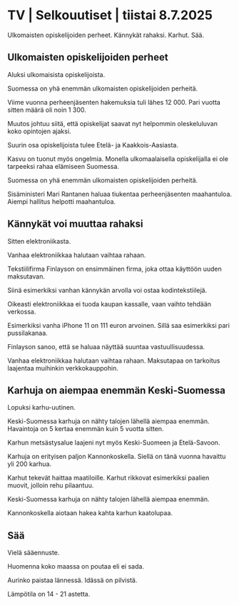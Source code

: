 # TV | Selkouutiset | tiistai 8.7.2025

Ulkomaisten opiskelijoiden perheet. Kännykät rahaksi. Karhut. Sää.

## Ulkomaisten opiskelijoiden perheet

Aluksi ulkomaisista opiskelijoista.

Suomessa on yhä enemmän ulkomaisten opiskelijoiden perheitä.

Viime vuonna perheenjäsenten hakemuksia tuli lähes 12 000. Pari vuotta sitten määrä oli noin 1 300.

Muutos johtuu siitä, että opiskelijat saavat nyt helpommin oleskeluluvan koko opintojen ajaksi.

Suurin osa opiskelijoista tulee Etelä- ja Kaakkois-Aasiasta.

Kasvu on tuonut myös ongelmia. Monella ulkomaalaisella opiskelijalla ei ole tarpeeksi rahaa elämiseen Suomessa.

Suomessa on yhä enemmän ulkomaisten opiskelijoiden perheitä.

Sisäministeri Mari Rantanen haluaa tiukentaa perheenjäsenten maahantuloa. Aiempi hallitus helpotti maahantuloa.

## Kännykät voi muuttaa rahaksi

Sitten elektroniikasta.

Vanhaa elektroniikkaa halutaan vaihtaa rahaan.

Tekstiilifirma Finlayson on ensimmäinen firma, joka ottaa käyttöön uuden maksutavan.

Siinä esimerkiksi vanhan kännykän arvolla voi ostaa kodintekstiilejä.

Oikeasti elektroniikkaa ei tuoda kaupan kassalle, vaan vaihto tehdään verkossa.

Esimerkiksi vanha iPhone 11 on 111 euron arvoinen. Sillä saa esimerkiksi pari pussilakanaa.

Finlayson sanoo, että se haluaa näyttää suuntaa vastuullisuudessa.

Vanhaa elektroniikkaa halutaan vaihtaa rahaan. Maksutapaa on tarkoitus laajentaa muihinkin verkkokauppohin.

## Karhuja on aiempaa enemmän Keski-Suomessa

Lopuksi karhu-uutinen.

Keski-Suomessa karhuja on nähty talojen lähellä aiempaa enemmän. Havaintoja on 5 kertaa enemmän kuin 5 vuotta sitten.

Karhun metsästysalue laajeni nyt myös Keski-Suomeen ja Etelä-Savoon.

Karhuja on erityisen paljon Kannonkoskella. Siellä on tänä vuonna havaittu yli 200 karhua.

Karhut tekevät haittaa maatiloille. Karhut rikkovat esimerkiksi paalien muovit, jolloin rehu pilaantuu.

Keski-Suomessa karhuja on nähty talojen lähellä aiempaa enemmän.

Kannonkoskella aiotaan hakea kahta karhun kaatolupaa.

## Sää

Vielä sääennuste.

Huomenna koko maassa on poutaa eli ei sada.

Aurinko paistaa lännessä. Idässä on pilvistä.

Lämpötila on 14 - 21 astetta.
